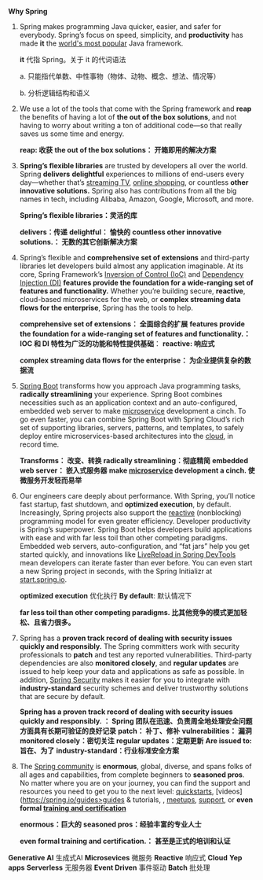 **Why Spring**

1. Spring makes programming Java quicker, easier, and safer for everybody. Spring’s focus on speed, simplicity, and **productivity** has made **it** the [world's most popular](https://www.jetbrains.com/lp/devecosystem-2023/java/) Java framework.

   **it** 代指 Spring。关于 it 的代词语法

   a. 只能指代单数、中性事物（物体、动物、概念、想法、情况等）

   b. 分析逻辑结构和语义

2. We use a lot of the tools that come with the Spring framework and **reap** the benefits of having a lot of **the out of the box solutions**, and not having to worry about writing a ton of additional code—so that really saves us some time and energy.

   **reap:  收获**
   **the out of the box solutions： 开箱即用的解决方案**

3. **Spring’s flexible libraries** are trusted by developers all over the world. Spring **delivers** **delightful** experiences to millions of end-users every day—whether that’s [streaming TV](https://medium.com/netflix-techblog/netflix-oss-and-spring-boot-coming-full-circle-4855947713a0), [online shopping](https://tech.target.com/2018/12/18/spring-feign.html), or countless **other innovative solutions.** Spring also has contributions from all the big names in tech, including Alibaba, Amazon, Google, Microsoft, and more.

   **Spring’s flexible libraries：灵活的库**

   **delivers：传递**
   **delightful： 愉快的**
   **countless other innovative solutions.： 无数的其它创新解决方案**

   

4. Spring’s flexible and **comprehensive set of extensions** and third-party libraries let developers build almost any application imaginable. At its core, Spring Framework’s [Inversion of Control (IoC)](https://en.wikipedia.org/wiki/Inversion_of_control) and [Dependency Injection (DI)](https://en.wikipedia.org/wiki/Dependency_injection) **features provide the foundation for a wide-ranging set of features and functionality.** Whether you’re building secure, **reactive**, cloud-based microservices for the web, or **complex streaming data flows for the enterprise**, Spring has the tools to help.

   **comprehensive set of extensions： 全面综合的扩展**
   **features provide the foundation for a wide-ranging set of features and functionality.：IOC 和 DI 特性为广泛的功能和特性提供基础**：
   **reactive: 响应式** 

   **complex streaming data flows for the enterprise： 为企业提供复杂的数据流**

5. [Spring Boot](https://spring.io/guides/gs/spring-boot/) transforms how you approach Java programming tasks, **radically streamlining** your experience. Spring Boot combines necessities such as an application context and an auto-configured, embedded web server to make [microservice](https://spring.io/microservices) development a cinch. To go even faster, you can combine Spring Boot with Spring Cloud’s rich set of supporting libraries, servers, patterns, and templates, to safely deploy entire microservices-based architectures into the [cloud](https://spring.io/cloud), in record time.

   **Transforms： 改变、转换**
   **radically streamlining：彻底精简**
   **embedded web server： 嵌入式服务器**
   **make [microservice](https://spring.io/microservices) development a cinch. 使微服务开发轻而易举**

6. Our engineers care deeply about performance. With Spring, you’ll notice fast startup, fast shutdown, and **optimized execution**, by default. Increasingly, Spring projects also support the [reactive](https://spring.io/reactive) (nonblocking) programming model for even greater efficiency. Developer productivity is Spring’s superpower. Spring Boot helps developers build applications with ease and with far less toil than other competing paradigms. Embedded web servers, auto-configuration, and “fat jars” help you get started quickly, and innovations like [LiveReload in Spring DevTools](https://docs.spring.io/spring-boot/docs/current/reference/html/using-spring-boot.html#using-boot-devtools-livereload) mean developers can iterate faster than ever before. You can even start a new Spring project in seconds, with the Spring Initializr at [start.spring.io](https://start.spring.io/).

   **optimized execution** 优化执行
   **By default**: 默认情况下

   **far less toil than other competing paradigms.  比其他竞争的模式更加轻松、且省力很多。**

7. Spring has a **proven track record of dealing with security issues quickly and responsibly.** The Spring committers work with security professionals to **patch** and test any reported vulnerabilities. Third-party dependencies are also **monitored closely**, and **regular updates** are issued to help keep your data and applications as safe as possible. In addition, [Spring Security](https://spring.io/projects/spring-security) makes it easier for you to integrate with **industry-standard** security schemes and deliver trustworthy solutions that are secure by default.

   **Spring has a proven track record of dealing with security issues quickly and responsibly. ： Spring 团队在迅速、负责周全地处理安全问题方面具有长期可验证的良好记录**
   **patch： 补丁、修补**
   **vulnerabilities： 漏洞**
   **monitored closely：密切关注**
   **regular updates：定期更新**
   **Are issued to: 旨在、为了**
   **industry-standard：行业标准安全方案**

8. The [Spring community](https://spring.io/community) is **enormous**, global, diverse, and spans folks of all ages and capabilities, from complete beginners to **seasoned pros**. No matter where you are on your journey, you can find the support and resources you need to get you to the next level: [quickstarts](https://spring.io/quickstart), [videos](https://spring.io/guides>guides & tutorials, , [meetups](https://spring.io/events), [support](https://spring.io/support), or **even formal [training and certification](https://spring.io/training)**

   **enormous：巨大的**
   **seasoned pros：经验丰富的专业人士**

   **even formal training and certification.： 甚至是正式的培训和认证**

   

**Generative AI** 生成式AI
**Microsevices** 微服务
**Reactive** 响应式
**Cloud**
**Yep apps**
**Serverless** 无服务器
**Event Driven** 事件驱动
**Batch** 批处理